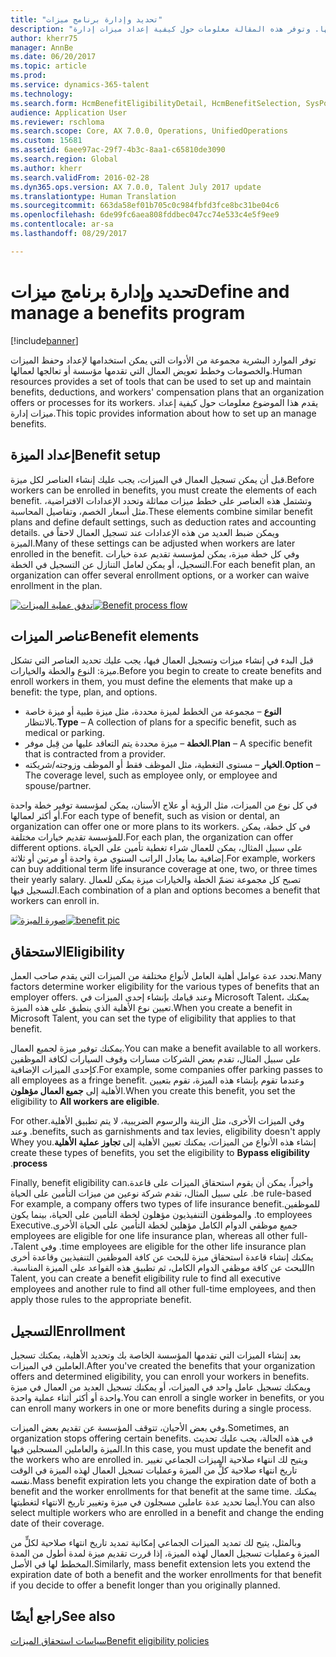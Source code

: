 ```yaml
---
title: "تحديد وإدارة برنامج ميزات"
description: "توفر الموارد البشرية مجموعة من الأدوات التي يمكن استخدامها لإعداد وحفظ الميزات والخصومات وخطط تعويض العمال التي تقدمها مؤسسة أو تعالجها لعمالها. وتوفر هذه المقالة معلومات حول كيفية إعداد ميزات إدارة."
author: kherr75
manager: AnnBe
ms.date: 06/20/2017
ms.topic: article
ms.prod: 
ms.service: dynamics-365-talent
ms.technology: 
ms.search.form: HcmBenefitEligibilityDetail, HcmBenefitSelection, SysPolicyListPage, SysPolicySourceDocumentRuleType
audience: Application User
ms.reviewer: rschloma
ms.search.scope: Core, AX 7.0.0, Operations, UnifiedOperations
ms.custom: 15681
ms.assetid: 6aee97ac-29f7-4b3c-8aa1-c65810de3090
ms.search.region: Global
ms.author: kherr
ms.search.validFrom: 2016-02-28
ms.dyn365.ops.version: AX 7.0.0, Talent July 2017 update
ms.translationtype: Human Translation
ms.sourcegitcommit: 663da58ef01b705c0c984fbfd3fce8bc31be04c6
ms.openlocfilehash: 6de99fc6aea808fddbec047cc74e533c4e5f9ee9
ms.contentlocale: ar-sa
ms.lasthandoff: 08/29/2017

---
```


# <a name="define-and-manage-a-benefits-program"></a><span data-ttu-id="93aa0-104">تحديد وإدارة برنامج ميزات</span><span class="sxs-lookup"><span data-stu-id="93aa0-104">Define and manage a benefits program</span></span>

[!include[banner](includes/banner.md)]


<span data-ttu-id="93aa0-105">توفر الموارد البشرية مجموعة من الأدوات التي يمكن استخدامها لإعداد وحفظ الميزات والخصومات وخطط تعويض العمال التي تقدمها مؤسسة أو تعالجها لعمالها.</span><span class="sxs-lookup"><span data-stu-id="93aa0-105">Human resources provides a set of tools that can be used to set up and maintain benefits, deductions, and workers' compensation plans that an organization offers or processes for its workers.</span></span> <span data-ttu-id="93aa0-106">يقدم هذا الموضوع معلومات حول كيفية إعداد ميزات إدارة.</span><span class="sxs-lookup"><span data-stu-id="93aa0-106">This topic provides information about how to set up an manage benefits.</span></span>

<a name="benefit-setup"></a><span data-ttu-id="93aa0-107">إعداد الميزة‬</span><span class="sxs-lookup"><span data-stu-id="93aa0-107">Benefit setup</span></span>
-------------

<span data-ttu-id="93aa0-108">قبل أن يمكن تسجيل العمال في الميزات، يجب عليك إنشاء العناصر لكل ميزة.</span><span class="sxs-lookup"><span data-stu-id="93aa0-108">Before workers can be enrolled in benefits, you must create the elements of each benefit.</span></span> <span data-ttu-id="93aa0-109">وتشتمل هذه العناصر على خطط ميزات مماثلة وتحدد الإعدادات الافتراضية، مثل أسعار الخصم، وتفاصيل المحاسبة.</span><span class="sxs-lookup"><span data-stu-id="93aa0-109">These elements combine similar benefit plans and define default settings, such as deduction rates and accounting details.</span></span> <span data-ttu-id="93aa0-110">ويمكن ضبط العديد من هذه الإعدادات عند تسجيل العمال لاحقاً في الميزة.</span><span class="sxs-lookup"><span data-stu-id="93aa0-110">Many of these settings can be adjusted when workers are later enrolled in the benefit.</span></span> <span data-ttu-id="93aa0-111">وفي كل خطة ميزة، يمكن لمؤسسة تقديم عدة خيارات التسجيل، أو يمكن لعامل التنازل عن التسجيل في الخطة.</span><span class="sxs-lookup"><span data-stu-id="93aa0-111">For each benefit plan, an organization can offer several enrollment options, or a worker can waive enrollment in the plan.</span></span> 

<span data-ttu-id="93aa0-112">[![تدفق عملية الميزات](./media/benefit-process-flow1.png)](./media/benefit-process-flow1.png)</span><span class="sxs-lookup"><span data-stu-id="93aa0-112">[![Benefit process flow](./media/benefit-process-flow1.png)](./media/benefit-process-flow1.png)</span></span>

## <a name="benefit-elements"></a><span data-ttu-id="93aa0-113">عناصر الميزات</span><span class="sxs-lookup"><span data-stu-id="93aa0-113">Benefit elements</span></span>
<span data-ttu-id="93aa0-114">قبل البدء في إنشاء ميزات وتسجيل العمال فيها، يجب عليك تحديد العناصر التي تشكل ميزة: النوع والخطة والخيارات.</span><span class="sxs-lookup"><span data-stu-id="93aa0-114">Before you begin to create to create benefits and enroll workers in them, you must define the elements that make up a benefit: the type, plan, and options.</span></span>

-   <span data-ttu-id="93aa0-115">**النوع** – مجموعة من الخطط لميزة محددة، مثل ميزة طبية أو ميزة خاصة بالانتظار.</span><span class="sxs-lookup"><span data-stu-id="93aa0-115">**Type** – A collection of plans for a specific benefit, such as medical or parking.</span></span>
-   <span data-ttu-id="93aa0-116">**الخطة** – ميزة محددة يتم التعاقد عليها من قِبل موفر.</span><span class="sxs-lookup"><span data-stu-id="93aa0-116">**Plan** – A specific benefit that is contracted from a provider.</span></span>
-   <span data-ttu-id="93aa0-117">**الخيار** – مستوى التغطية، مثل الموظف فقط أو الموظف وزوجته/شريكته.</span><span class="sxs-lookup"><span data-stu-id="93aa0-117">**Option** – The coverage level, such as employee only, or employee and spouse/partner.</span></span>

<span data-ttu-id="93aa0-118">في كل نوع من الميزات، مثل الرؤية أو علاج الأسنان، يمكن لمؤسسة توفير خطة واحدة أو أكثر لعمالها.</span><span class="sxs-lookup"><span data-stu-id="93aa0-118">For each type of benefit, such as vision or dental, an organization can offer one or more plans to its workers.</span></span> <span data-ttu-id="93aa0-119">في كل خطة، يمكن للمؤسسة تقديم خيارات مختلفة.</span><span class="sxs-lookup"><span data-stu-id="93aa0-119">For each plan, the organization can offer different options.</span></span> <span data-ttu-id="93aa0-120">على سبيل المثال، يمكن للعمال شراء تغطية تأمين على الحياة إضافية بما يعادل الراتب السنوي مرة واحدة أو مرتين أو ثلاثة.</span><span class="sxs-lookup"><span data-stu-id="93aa0-120">For example, workers can buy additional term life insurance coverage at one, two, or three times their yearly salary.</span></span> <span data-ttu-id="93aa0-121">تصبح كل مجموعة تضمّ الخطة والخيارات ميزة يمكن للعمال التسجيل فيها.</span><span class="sxs-lookup"><span data-stu-id="93aa0-121">Each combination of a plan and options becomes a benefit that workers can enroll in.</span></span> 

<span data-ttu-id="93aa0-122">[![صورة الميزة](./media/benefit-pic.png)](./media/benefit-pic.png)</span><span class="sxs-lookup"><span data-stu-id="93aa0-122">[![benefit pic](./media/benefit-pic.png)](./media/benefit-pic.png)</span></span>

## <a name="eligibility"></a><span data-ttu-id="93aa0-123">الاستحقاق</span><span class="sxs-lookup"><span data-stu-id="93aa0-123">Eligibility</span></span>
<span data-ttu-id="93aa0-124">تحدد عدة عوامل أهلية العامل لأنواع مختلفة من الميزات التي يقدم صاحب العمل.</span><span class="sxs-lookup"><span data-stu-id="93aa0-124">Many factors determine worker eligibility for the various types of benefits that an employer offers.</span></span> <span data-ttu-id="93aa0-125">وعند قيامك بإنشاء إحدى الميزات في Microsoft Talent، يمكنك تعيين نوع الأهلية الذي ينطبق على هذه الميزة.</span><span class="sxs-lookup"><span data-stu-id="93aa0-125">When you create a benefit in Microsoft Talent, you can set the type of eligibility that applies to that benefit.</span></span> 

<span data-ttu-id="93aa0-126">يمكنك توفير ميزة لجميع العمال.</span><span class="sxs-lookup"><span data-stu-id="93aa0-126">You can make a benefit available to all workers.</span></span> <span data-ttu-id="93aa0-127">على سبيل المثال، تقدم بعض الشركات مسارات وقوف السيارات لكافة الموظفين كإحدى الميزات الإضافية.‬</span><span class="sxs-lookup"><span data-stu-id="93aa0-127">For example, some companies offer parking passes to all employees as a fringe benefit.</span></span> <span data-ttu-id="93aa0-128">وعندما تقوم بإنشاء هذه الميزة، تقوم بتعيين الأهلية إلى **جميع العمال مؤهلون**.</span><span class="sxs-lookup"><span data-stu-id="93aa0-128">When you create this benefit, you set the eligibility to **All workers are eligible**.</span></span> 

<span data-ttu-id="93aa0-129">‏‫وفي الميزات الأخرى، مثل الزينة والرسوم الضريبية، لا يتم تطبيق الأهلية.</span><span class="sxs-lookup"><span data-stu-id="93aa0-129">For other benefits, such as garnishments and tax levies, eligibility doesn't apply.</span></span> <span data-ttu-id="93aa0-130">وعند إنشاء هذه الأنواع من الميزات، يمكنك تعيين الأهلية إلى **تجاوز عملية الأهلية**.</span><span class="sxs-lookup"><span data-stu-id="93aa0-130">Whey you create these types of benefits, you set the eligibility to **Bypass eligibility process**.</span></span> 

<span data-ttu-id="93aa0-131">‏‫وأخيراً، يمكن أن يقوم استحقاق الميزات على قاعدة.</span><span class="sxs-lookup"><span data-stu-id="93aa0-131">Finally, benefit eligibility can be rule-based.</span></span> <span data-ttu-id="93aa0-132">على سبيل المثال، تقدم شركة نوعين من ميزات التأمين على الحياة للموظفين.</span><span class="sxs-lookup"><span data-stu-id="93aa0-132">For example, a company offers two types of life insurance benefit to employees.</span></span> <span data-ttu-id="93aa0-133">والموظفون التنفيذيون مؤهلون لخطة التأمين على الحياة، بينما يكون جميع موظفي الدوام الكامل مؤهلين لخطة التأمين على الحياة الأخرى.</span><span class="sxs-lookup"><span data-stu-id="93aa0-133">Executive employees are eligible for one life insurance plan, whereas all other full-time employees are eligible for the other life insurance plan.</span></span> <span data-ttu-id="93aa0-134">وفي Talent، يمكنك إنشاء قاعدة استحقاق ميزة للبحث عن كافة الموظفين التنفيذيين وقاعدة أخرى للبحث عن كافة موظفي الدوام الكامل، ثم تطبيق هذه القواعد على الميزة المناسبة.‬</span><span class="sxs-lookup"><span data-stu-id="93aa0-134">In Talent, you can create a benefit eligibility rule to find all executive employees and another rule to find all other full-time employees, and then apply those rules to the appropriate benefit.</span></span>

## <a name="enrollment"></a><span data-ttu-id="93aa0-135">التسجيل</span><span class="sxs-lookup"><span data-stu-id="93aa0-135">Enrollment</span></span>
<span data-ttu-id="93aa0-136">بعد إنشاء الميزات التي تقدمها المؤسسة الخاصة بك وتحديد الأهلية، يمكنك تسجيل العاملين في الميزات.</span><span class="sxs-lookup"><span data-stu-id="93aa0-136">After you've created the benefits that your organization offers and determined eligibility, you can enroll your workers in benefits.</span></span> <span data-ttu-id="93aa0-137">ويمكنك تسجيل عامل واحد في الميزات، أو يمكنك تسجيل العديد من العمال في ميزة واحدة أو أكثر أثناء عملية واحدة.</span><span class="sxs-lookup"><span data-stu-id="93aa0-137">You can enroll a single worker in benefits, or you can enroll many workers in one or more benefits during a single process.</span></span> 

<span data-ttu-id="93aa0-138">وفي بعض الأحيان، تتوقف المؤسسة عن تقديم بعض الميزات.</span><span class="sxs-lookup"><span data-stu-id="93aa0-138">Sometimes, an organization stops offering certain benefits.</span></span> <span data-ttu-id="93aa0-139">في هذه الحالة، يجب عليك تحديث الميزة والعاملين المسجلين فيها.</span><span class="sxs-lookup"><span data-stu-id="93aa0-139">In this case, you must update the benefit and the workers who are enrolled in.</span></span> <span data-ttu-id="93aa0-140">ويتيح لك انتهاء صلاحية الميزات الجماعي تغيير تاريخ انتهاء صلاحية كلٍّ من الميزة وعمليات تسجيل العمال لهذه الميزة في الوقت نفسه.‬</span><span class="sxs-lookup"><span data-stu-id="93aa0-140">Mass benefit expiration lets you change the expiration date of both a benefit and the worker enrollments for that benefit at the same time.</span></span> <span data-ttu-id="93aa0-141">يمكنك أيضا تحديد عدة عاملين مسجلون في ميزة وتغيير تاريخ الانتهاء لتغطيتها.</span><span class="sxs-lookup"><span data-stu-id="93aa0-141">You can also select multiple workers who are enrolled in a benefit and change the ending date of their coverage.</span></span> 

<span data-ttu-id="93aa0-142">وبالمثل، يتيح لك تمديد الميزات الجماعي إمكانية تمديد تاريخ انتهاء صلاحية لكلٍّ من الميزة وعمليات تسجيل العمال لهذه الميزة، إذا قررت تقديم ميزة لمدة أطول من المدة المخطط لها في الأصل.</span><span class="sxs-lookup"><span data-stu-id="93aa0-142">Similarly, mass benefit extension lets you extend the expiration date of both a benefit and the worker enrollments for that benefit if you decide to offer a benefit longer than you originally planned.</span></span>

<a name="see-also"></a><span data-ttu-id="93aa0-143">راجع أيضًا</span><span class="sxs-lookup"><span data-stu-id="93aa0-143">See also</span></span>
--------

[<span data-ttu-id="93aa0-144">سياسات استحقاق الميزات</span><span class="sxs-lookup"><span data-stu-id="93aa0-144">Benefit eligibility policies</span></span>](benefit-eligibility-policies.md)




